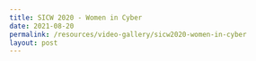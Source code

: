 ```yaml
---
title: SICW 2020 - Women in Cyber
date: 2021-08-20
permalink: /resources/video-gallery/sicw2020-women-in-cyber
layout: post
---
```

